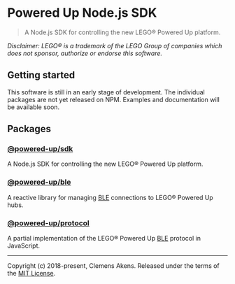 # Powered Up Node.js SDK

> A Node.js SDK for controlling the new LEGO® Powered Up platform.

_Disclaimer: LEGO® is a trademark of the LEGO Group of companies which does not
sponsor, authorize or endorse this software._

## Getting started

This software is still in an early stage of development. The individual packages
are not yet released on NPM. Examples and documentation will be available soon.

## Packages

### [@powered-up/sdk](https://github.com/clebert/powered-up/tree/master/@powered-up/sdk)

A Node.js SDK for controlling the new LEGO® Powered Up platform.

### [@powered-up/ble](https://github.com/clebert/powered-up/tree/master/@powered-up/ble)

A reactive library for managing
[BLE](https://en.wikipedia.org/wiki/Bluetooth_Low_Energy) connections to LEGO®
Powered Up hubs.

### [@powered-up/protocol](https://github.com/clebert/powered-up/tree/master/@powered-up/protocol)

A partial implementation of the LEGO® Powered Up
[BLE](https://en.wikipedia.org/wiki/Bluetooth_Low_Energy) protocol in
JavaScript.

---

Copyright (c) 2018-present, Clemens Akens. Released under the terms of the
[MIT License](https://github.com/clebert/powered-up/blob/master/LICENSE).
